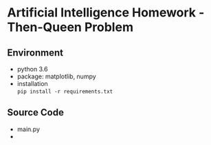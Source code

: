 # Artificial Intelligence Homework - Then-Queen Problem
## Environment  
* python 3.6
* package: matplotlib, numpy
* installation  
`pip install -r requirements.txt`

## Source Code
* main.py
* 